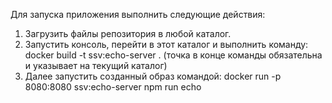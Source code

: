 Для запуска приложения выполнить следующие действия:
1. Загрузить файлы репозитория в любой каталог.
2. Запустить консоль, перейти в этот каталог и выполнить команду:
docker build -t ssv:echo-server .
(точка в конце команды обязательна и указывает на текущий каталог)
3. Далее запустить созданный образ командой:
docker run -p 8080:8080 ssv:echo-server npm run echo
